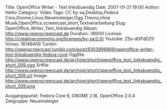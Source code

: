 Title: OpenOffice Writer - Text linksbuendig
Date: 2007-01-21 19:00
Author: Heiko
Category: Video
Tags: CC by-sa,Desktop,Fedora Core,Gnome,Linux,Neueinsteiger,Ogg Theora,ohne Musik,OpenOffice,screencast,short,Textverarbeitung
Slug: OpenOffice_Writer_Text_linksbuendig
Album: http://www.openscreencast.de
Duration: 38000
License: http://creativecommons.org/licenses/by-sa/2.0/
Youtube: ZSs-dGFdDZ0
Vimeo: 16149409
Tumblr: http://openscreencast.tumblr.com/post/8303996869/openoffice-writer-text-linksbuendig-fedora-core
Oggfile: http://www.openscreencast.de/archive/short/openoffice_text_linksbuendig_short_009.ogg
Srtfile: http://www.openscreencast.de/archive/short/openoffice_text_linksbuendig_short_009.srt
Image: http://www.openscreencast.de/archive/short/openoffice_text_linksbuendig_short_009.png

Ausgangspunkt: Fedora Core 6, GNOME 2.16, OpenOffice 2.0.4  
Zielgruppe: Neueinsteiger  

